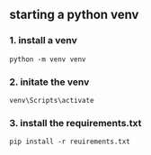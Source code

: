 ## starting a python venv

### 1. install a venv

```python -m venv venv```

### 2. initate the venv

```venv\Scripts\activate```

### 3. install the requirements.txt 

```pip install -r reuirements.txt```

